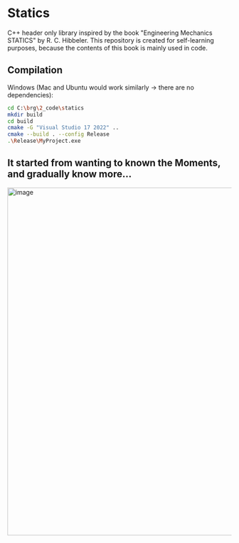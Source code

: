 # Statics

C++ header only library inspired by the book "Engineering Mechanics STATICS" by R. C. Hibbeler.
This repository is created for self-learning purposes, because the contents of this book is mainly used in code.

## Compilation
Windows (Mac and Ubuntu would work similarly -> there are no dependencies):

```bash
cd C:\brg\2_code\statics
mkdir build
cd build
cmake -G "Visual Studio 17 2022" ..
cmake --build . --config Release
.\Release\MyProject.exe
```

## It started from wanting to known the Moments, and gradually know more...
<img width="783" alt="image" src="https://github.com/petrasvestartas/statics/assets/18013985/bde2fff1-ce70-49c9-9abf-495edb5b7266">
